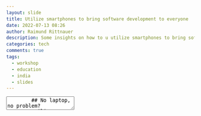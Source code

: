 ```yaml
---
layout: slide
title: Utilize smartphones to bring software development to everyone
date: 2022-07-13 08:26
author: Raimund Rittnauer
description: Some insights on how to u utilize smartphones to bring software development to everyone
categories: tech
comments: true
tags:
  - workshop
  - education
  - india
  - slides
---
```


<section data-markdown>
    <textarea data-template>
        ## No laptop, no problem?
        Utilize smartphones to bring software development to everyone
        ---
        # Background
        ---
        ## Bachelor Thesis
        Enhancing the Resilience of Software Engineering Courses by Implementing Continuous Education using Smartphones Exemplified at a Rural College
        ---
        ## Resilience
        - school closures due to COVID-19 restrict access to computer lab at college
        - cannot attend class due to personal/technical problems
        - enhance location- and time-independency
        ---
        ## Continous Education
        - learning material is online available at any time
        - students can continue their journey even if semester is over
        ---
        <img src="/assets/img/2022-07-13-utilize-smartphones-to-bring-software-development-to-everyone/access-to-computer-internet.png">
        National Sample Survey KI Education 75th Round
        ---
        <img src="/assets/img/2022-07-13-utilize-smartphones-to-bring-software-development-to-everyone/access-to-personal-device.png">
        Survey among students of 2nd and 3rd year (B-Tech)
        ---
        ## The course(s)
        - 2nd year - Java fundamentals (multiple small assignments)
        - 3rd year - Java OOP (project based)
        ---
        ## The plan
        - Set up was completely remotely
        - Learning platform - Moodle
        - Communication - Slack
        - Classes and submission reviews - Zoom
        - Practicing - Android apps & web services
        ---
        # The challenges
        ---
        ## Internet connection and power
        ---
        <img src="/assets/img/2022-07-13-utilize-smartphones-to-bring-software-development-to-everyone/daily-internet-data-limit.png">
        Survey among students of 3rd and 4th year (B-Tech)
        ---
        ## Internet connection and power
        - Limited mobile data per day while having remote classes all day long
        - Unstable internet connection or no mobile data
        - Power cuts
        - Even worse during rainy season
        ---
        > Due to slow internet connection, I could not attend the class.
        ---
        > Today, because of rain, I lost network, so I did not attend the class.
        ---
        > The net is all over, I tried to join, but it disconnects constantly Raimund.
        ---
        ## Reactions
        - Class recordings
        - Explanation videos of Java concepts
        - Android apps should also work offline
        ---
        ## Android apps
        - [Sololearn](https://www.sololearn.com/)
        - [Spck Code Editor](https://play.google.com/store/apps/details?id=io.spck)
        - [Java N-IDE](https://github.com/shenghuntianlang/java-n-IDE-for-Android)
        - Most apps require internet connection, due to code compiling on remote servers
        ---
        > I prefer recordings, I can watch as often as I need.
        ---
        ## Placements > Skill development
        (my personal opinion)
        ---
        > Some selected students are at college now, due to placement trainings.
        ---
        > Your class is the only one where we have to do practical programming.
        ---
        > Fastly they complete the syllabus, but only theoretically.
        ---
        ## Programming on a Smartphone
        ---
        Students mentioned that they struggle with the small screen size and that the virtual keyboard covers most of the screen when active.
        ---
        > It is also hard to type and time-consuming compared to a laptop and/or computer.
        ---
        One student streamed the content of his smartphone to his TV and connected a bluetooth keyboard.
        ---
        > Laptop is more convenient for practical usage like programming and of course maybe because I am used to it.
        ---
        During the SSIs, 2nd year students mentioned that in their opinion, all assignments are solvable using a smartphone.
        ---
        During the SSIs, 3rd year students mentioned that in their opinion, the Java assignments are difficult to solve using a smartphone. They mentioned that smaller assignments which include less code would be easily solvable, but assignments that include more code and more (Java-) files are hard and timeconsuming to solve using a smartphone.
        ---
        Android apps often do not support the large feature set like on desktop IDEs (e.g. debugging, intellisense, ...).
        ---
        > On laptop we have more features to do the programming.
        ---
        ## Conclusion
        - Lack of physical keyboard and small screen size was mentioned the most
        - Students can participate using only Smartphones
           - Assignments must be designed appropriately
        - Only few Android apps that run entirely offline exist
        - Android apps are not as feature rich as desktop IDEs
        - Recording classes and providing learning material helps reach students
        ---
        ## 2022
        - Now I am in India
        - Created a new course for 4th year students
        - GitHub + Git on Termux + Java N-IDE
        - GitHub + Spck Code Editor (integrated Git client)
        ---
        <img src="/assets/img/2022-07-13-utilize-smartphones-to-bring-software-development-to-everyone/students-and-me.jpg">
        We
        ---
        <img src="/assets/img/2022-07-13-utilize-smartphones-to-bring-software-development-to-everyone/github-workshop.jpg">
        Workshop about Git and GitHub
        ---
        ## References
        - [NSS 75th round](https://www.thehinducentre.com/resources/article30980071.ece/binary/KI_Education_75th_Final_compressed.pdf)
        - [Telecom Statistics India](https://dot.gov.in/sites/default/files/Telecom%20Statistics%20India-2019.pdf)
        - [Households with computer in the euro area](https://www.statista.com/statistics/748551/worldwidehouseholds-with-computer/)
        - [Rural households with internet access in the euro area](https://appsso.eurostat.ec.europa.eu/nui/show.do?query=BOOKMARK_DS-053754_QID_68B6462B_UID_-3F171EB0&layout=TIME,C,X,0;GEO,L,Y,0;UNIT,L,Z,0;HHTYP,L,Z,1;INDICATORS,C,Z,2;&zSelection=DS-053754HHTYP,HH_DEG3;DS-053754UNIT,PC_HH;DS-053754INDICATORS,OBS_FLAG;&rankName1=UNIT_1_2_-1_2&rankName2=HHTYP_1_2_-1_2&rankName3=INDICATORS_1_2_-1_2&rankName4=TIME_1_0_0_0&rankName5=GEO_1_2_0_1&sortC=ASC_-1_FIRST&rStp=&cStp=&rDCh=&cDCh=&rDM=true&cDM=true&footnes=false&empty=false&wai=false&time_mode=NONE&time_most_recent=false&lang=EN&cfo=%23%23%23%2C%23%23%23.%23%23%23)
        - [Urban households with internet access in the euro area](https://appsso.eurostat.ec.europa.eu/nui/show.do?query=BOOKMARK_DS-053754_QID_-53411C72_UID_-3F171EB0&layout=TIME,C,X,0;GEO,L,Y,0;UNIT,L,Z,0;HHTYP,L,Z,1;INDICATORS,C,Z,2;&zSelection=DS-053754HHTYP,HH_DEG1;DS-053754UNIT,PC_HH;DS-053754INDICATORS,OBS_FLAG;&rankName1=UNIT_1_2_-1_2&rankName2=HHTYP_1_2_-1_2&rankName3=INDICATORS_1_2_-1_2&rankName4=TIME_1_0_0_0&rankName5=GEO_1_2_0_1&sortC=ASC_-1_FIRST&rStp=&cStp=&rDCh=&cDCh=&rDM=true&cDM=true&footnes=false&empty=false&wai=false&time_mode=NONE&time_most_recent=false&lang=EN&cfo=%23%23%23%2C%23%23%23.%23%23%23)
        ---
        ## Slides
        are available on [rittnauer.at](http://rittnauer.at)
    </textarea>
</section>


<!--
- class recordings
- explanation videos
- practical programming
-->